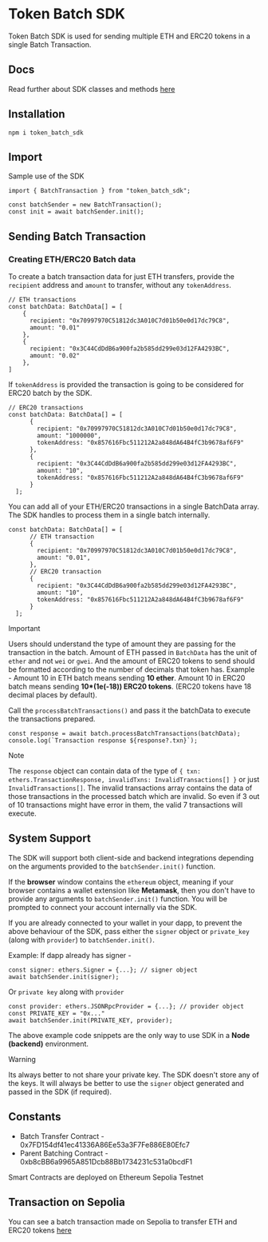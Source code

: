 # Token Batch SDK

Token Batch SDK is used for sending multiple ETH and ERC20 tokens in a single Batch Transaction.

## Docs
Read further about SDK classes and methods [here](https://token-batch-sdk.vercel.app/)

## Installation
```
npm i token_batch_sdk
```

## Import
Sample use of the SDK

```
import { BatchTransaction } from "token_batch_sdk";

const batchSender = new BatchTransaction();
const init = await batchSender.init();
```

## Sending Batch Transaction

### Creating ETH/ERC20 Batch data
To create a batch transaction data for just ETH transfers, provide the `recipient` address and `amount` to transfer, without any `tokenAddress`.

```
// ETH transactions
const batchData: BatchData[] = [
    {
      recipient: "0x70997970C51812dc3A010C7d01b50e0d17dc79C8",
      amount: "0.01"
    },
    {
      recipient: "0x3C44CdDdB6a900fa2b585dd299e03d12FA4293BC",
      amount: "0.02"
    },
]
```

If `tokenAddress` is provided the transaction is going to be considered for ERC20 batch by the SDK.

```
// ERC20 transactions
const batchData: BatchData[] = [
      {
        recipient: "0x70997970C51812dc3A010C7d01b50e0d17dc79C8",
        amount: "1000000",
        tokenAddress: "0x857616Fbc511212A2a848dA64B4fC3b9678af6F9"
      },
      {
        recipient: "0x3C44CdDdB6a900fa2b585dd299e03d12FA4293BC",
        amount: "10",
        tokenAddress: "0x857616Fbc511212A2a848dA64B4fC3b9678af6F9"
      }
  ];
```

You can add all of your ETH/ERC20 transactions in a single BatchData array. The SDK handles to process them in a single batch internally.
```
const batchData: BatchData[] = [
      // ETH transaction
      {
        recipient: "0x70997970C51812dc3A010C7d01b50e0d17dc79C8",
        amount: "0.01",
      },
      // ERC20 transaction
      {
        recipient: "0x3C44CdDdB6a900fa2b585dd299e03d12FA4293BC",
        amount: "10",
        tokenAddress: "0x857616Fbc511212A2a848dA64B4fC3b9678af6F9"
      }
  ];
```

> [!IMPORTANT]
Users should understand the type of amount they are passing for the transaction in the batch.
Amount of ETH passed in `BatchData` has the unit of `ether` and not `wei` or `gwei`.
And the amount of ERC20 tokens to send should be formatted according to the number of decimals that token has.
Example - Amount 10 in ETH batch means sending **10 ether**.
Amount 10 in ERC20 batch means sending **10\*(1e(-18)) ERC20 tokens**. (ERC20 tokens have 18 decimal places by default).


Call the `processBatchTransactions()` and pass it the batchData to execute the transactions prepared.
```
const response = await batch.processBatchTransactions(batchData);
console.log(`Transaction response ${response?.txn}`);
```
> [!NOTE]
 The `response` object can contain data of the type of `{ txn: ethers.TransactionResponse, invalidTxns: InvalidTransactions[] }` or just `InvalidTransactions[]`. The invalid transactions array contains the data of those transactions in the processed batch which are invalid.
So even if 3 out of 10 transactions might have error in them, the valid 7 transactions will execute.

## System Support

The SDK will support both client-side and backend integrations depending on the arguments provided to the `batchSender.init()` function.

If the **browser** window contains the `ethereum` object, meaning if your browser contains a wallet extension like **Metamask**, then you don't have to provide any arguments to `batchSender.init()` function.
You will be prompted to connect your account internally via the SDK.

If you are already connected to your wallet in your dapp, to prevent the above behaviour of the SDK, pass either the `signer` object or `private_key` (along with `provider`) to `batchSender.init()`.

Example: If dapp already has signer - 
```
const signer: ethers.Signer = {...}; // signer object
await batchSender.init(signer);
```

Or `private key` along with `provider`
```
const provider: ethers.JSONRpcProvider = {...}; // provider object
const PRIVATE_KEY = "0x..."
await batchSender.init(PRIVATE_KEY, provider);
```

The above example code snippets are the only way to use SDK in a **Node (backend)** environment.

> [!WARNING]
Its always better to not share your private key. The SDK doesn't store any of the keys. It will always be better to use the `signer` object generated and passed in the SDK (if required).

## Constants
- Batch Transfer Contract - 0x7FD154df41ec41336A86Ee53a3F7Fe886E80Efc7
- Parent Batching Contract - 0xb8cBB6a9965A851Dcb88Bb1734231c531a0bcdF1

Smart Contracts are deployed on Ethereum Sepolia Testnet

## Transaction on Sepolia

You can see a batch transaction made on Sepolia to transfer ETH and ERC20 tokens [here](https://sepolia.etherscan.io/tx/0x3261f5b18bfb3c7e47b6614b793e8d39fc0d027586ef7139623659e6188c50f9)